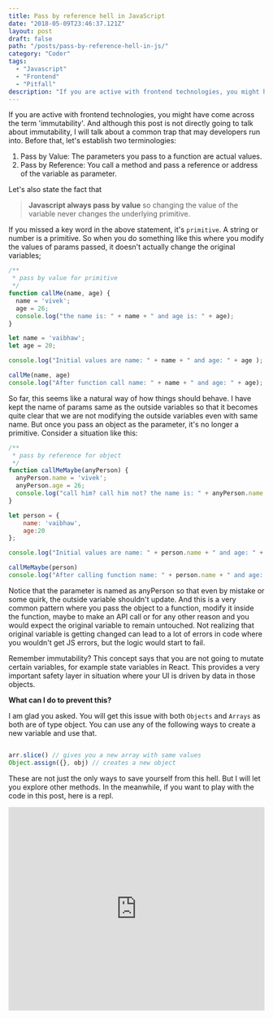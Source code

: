 ```yaml
---
title: Pass by reference hell in JavaScript
date: "2018-05-09T23:46:37.121Z"
layout: post
draft: false
path: "/posts/pass-by-reference-hell-in-js/"
category: "Coder"
tags:
  - "Javascript"
  - "Frontend"
  - "Pitfall"
description: "If you are active with frontend technologies, you might have come across the term 'immutability'. And although this post is not directly going to talk about immutability, I will talk about a common trap that may developers run into."
---
```


If you are active with frontend technologies, you might have come across the term 'immutability'. And although this post
 is not directly going to talk about immutability, I will talk about a common trap that may developers run into. Before that,
 let's establish two terminologies:

 1. Pass by Value: The parameters you pass to a function are actual values.
 2. Pass by Reference: You call a method and pass a reference or address of the variable as parameter.


Let's also state the fact that

> **Javascript always pass by value** so changing the value of the variable never changes the underlying primitive.

If you missed a key word in the above statement, it's `primitive`. A string or number is a primitive. So when you do something like this
where you modify the values of params passed, it doesn't actually change the original variables;

```javascript
/**
 * pass by value for primitive
 */
function callMe(name, age) {
  name = 'vivek';
  age = 26;
  console.log("the name is: " + name + " and age is: " + age);
}

let name = 'vaibhaw';
let age = 20;

console.log("Initial values are name: " + name + " and age: " + age );

callMe(name, age)
console.log("After function call name: " + name + " and age: " + age);

```

So far, this seems like a natural way of how things should behave. I have kept the name of params same as the
outside variables so that it becomes quite clear that we are not modifying the outside variables even with same name.
But once you pass an object as the parameter, it's no longer a primitive. Consider a situation like this:

```javascript
/**
 * pass by reference for object
 */
function callMeMaybe(anyPerson) {
  anyPerson.name = 'vivek';
  anyPerson.age = 26;
  console.log("call him? call him not? the name is: " + anyPerson.name + " and age is: " + anyPerson.age);
}

let person = {
    name: 'vaibhaw',
    age:20
};

console.log("Initial values are name: " + person.name + " and age: " + person.age );

callMeMaybe(person)
console.log("After calling function name: " + person.name + " and age: " + person.age);
```

Notice that the parameter is named as anyPerson so that even by mistake or some quirk, the outside variable shouldn't update.
And this is a very common pattern where you pass the object to a function, modify it inside the function, maybe to make an API call or
for any other reason and you would expect the original variable to remain untouched. Not realizing that original variable is getting
changed can lead to a lot of errors in code where you wouldn't get JS errors, but the logic would start to fail.

Remember immutability? This concept says that you are not going to mutate certain variables, for example state variables in React. This
provides a very important safety layer in situation where your UI is driven by data in those objects.

**What can I do to prevent this?**

I am glad you asked. You will get this issue with both `Objects` and `Arrays` as both are of type object. You can use any of the following ways
to create a new variable and use that.

```javascript

arr.slice() // gives you a new array with same values
Object.assign({}, obj) // creates a new object

```

These are not just the only ways to save yourself from this hell. But I will let you explore other methods. In the meanwhile, if you want
to play with the code in this post, here is a repl.
<p>
<iframe height="400px" width="100%" src="https://repl.it/@vvdwivedi/reference-hell?lite=true" scrolling="no" frameborder="no" allowtransparency="true" allowfullscreen="true" sandbox="allow-forms allow-pointer-lock allow-popups allow-same-origin allow-scripts allow-modals"></iframe>
</p>

